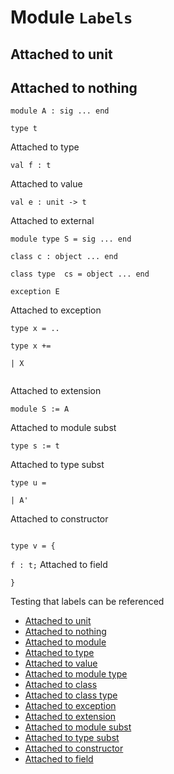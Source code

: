 
# Module `Labels`


## Attached to unit


## Attached to nothing

```
module A : sig ... end
```
```
type t
```
Attached to type

```
val f : t
```
Attached to value

```
val e : unit -> t
```
Attached to external

```
module type S = sig ... end
```
```
class c : object ... end
```
```
class type  cs = object ... end
```
```
exception E
```
Attached to exception

```
type x = ..
```
```
type x += 
```
```
| X
```
```

```
Attached to extension

```
module S := A
```
Attached to module subst

```
type s := t
```
Attached to type subst

```
type u = 
```
```
| A'
```
Attached to constructor

```

```
```
type v = {
```
`f : t;`
Attached to field

```
}
```
Testing that labels can be referenced

- [Attached to unit](./#L1)
- [Attached to nothing](./#L2)
- [Attached to module](./#L3)
- [Attached to type](./#L4)
- [Attached to value](./#L5)
- [Attached to module type](./#L6)
- [Attached to class](./#L7)
- [Attached to class type](./#L8)
- [Attached to exception](./#L9)
- [Attached to extension](./#L10)
- [Attached to module subst](./#L11)
- [Attached to type subst](./#L12)
- [Attached to constructor](./#L13)
- [Attached to field](./#L14)